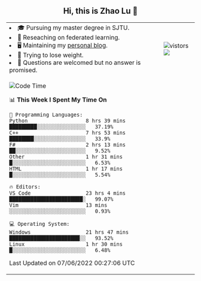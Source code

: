 <h2 align="center"> Hi, this is Zhao Lu 👋</h2>

<table style="overflow:hidden;">
    <tr> 
        <td>
            <li>🎓 Pursuing my master degree in SJTU.</li>
            <li>🌱 Reseaching on federated learning.</li>
            <li>🖥️ Maintaining my <a href="https://ifarewell.xyz">personal blog</a>.</li>
            <li>💪 Trying to lose weight.</li>
            <li>💬 Questions are welcomed but no answer is promised.</li> 
        </td>
        <td>
            <img src="https://visitor-badge.glitch.me/badge?page_id=ifarewell" alt="vistors" />
        <br>
          <img src="https://github-readme-stats.vercel.app/api?username=ifarewell&theme=graywhite&hide=prs,contribs&show_icons=true&hide_border=true&icon_color=CE1D2D&text_color=718096&bg_color=ffffff&hide_title=true" />
        </td>
    </tr>
    <tr>
        <td colspan="2">
            
<!--START_SECTION:waka-->
![Code Time](http://img.shields.io/badge/Code%20Time-192%20hrs%2019%20mins-blue)

📊 **This Week I Spent My Time On** 

```text
💬 Programming Languages: 
Python                   8 hrs 39 mins       █████████░░░░░░░░░░░░░░░░   37.19% 
C++                      7 hrs 53 mins       ████████░░░░░░░░░░░░░░░░░   33.9% 
F#                       2 hrs 13 mins       ██░░░░░░░░░░░░░░░░░░░░░░░   9.52% 
Other                    1 hr 31 mins        █░░░░░░░░░░░░░░░░░░░░░░░░   6.53% 
HTML                     1 hr 17 mins        █░░░░░░░░░░░░░░░░░░░░░░░░   5.54%

🔥 Editors: 
VS Code                  23 hrs 4 mins       ████████████████████████░   99.07% 
Vim                      13 mins             ░░░░░░░░░░░░░░░░░░░░░░░░░   0.93%

💻 Operating System: 
Windows                  21 hrs 47 mins      ███████████████████████░░   93.52% 
Linux                    1 hr 30 mins        █░░░░░░░░░░░░░░░░░░░░░░░░   6.48%

```


 Last Updated on 07/06/2022 00:27:06 UTC
<!--END_SECTION:waka-->
            
</td></tr>
</table>

